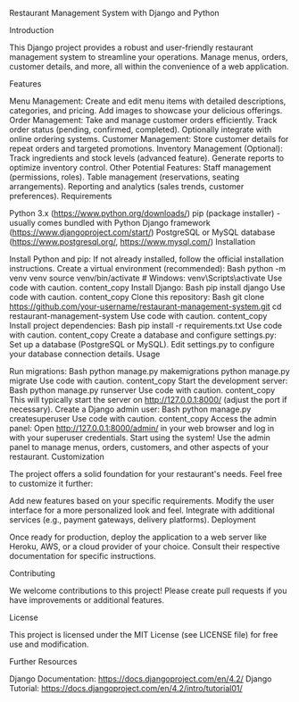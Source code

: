 Restaurant Management System with Django and Python

Introduction

This Django project provides a robust and user-friendly restaurant management system to streamline your operations. Manage menus, orders, customer details, and more, all within the convenience of a web application.

Features

Menu Management:
Create and edit menu items with detailed descriptions, categories, and pricing.
Add images to showcase your delicious offerings.
Order Management:
Take and manage customer orders efficiently.
Track order status (pending, confirmed, completed).
Optionally integrate with online ordering systems.
Customer Management:
Store customer details for repeat orders and targeted promotions.
Inventory Management (Optional):
Track ingredients and stock levels (advanced feature).
Generate reports to optimize inventory control.
Other Potential Features:
Staff management (permissions, roles).
Table management (reservations, seating arrangements).
Reporting and analytics (sales trends, customer preferences).
Requirements

Python 3.x (https://www.python.org/downloads/)
pip (package installer) - usually comes bundled with Python
Django framework (https://www.djangoproject.com/start/)
PostgreSQL or MySQL database (https://www.postgresql.org/, https://www.mysql.com/)
Installation

Install Python and pip: If not already installed, follow the official installation instructions.
Create a virtual environment (recommended):
Bash
python -m venv venv
source venv/bin/activate  # Windows: venv\Scripts\activate
Use code with caution.
content_copy
Install Django:
Bash
pip install django
Use code with caution.
content_copy
Clone this repository:
Bash
git clone https://github.com/your-username/restaurant-management-system.git
cd restaurant-management-system
Use code with caution.
content_copy
Install project dependencies:
Bash
pip install -r requirements.txt
Use code with caution.
content_copy
Create a database and configure settings.py:
Set up a database (PostgreSQL or MySQL).
Edit settings.py to configure your database connection details.
Usage

Run migrations:
Bash
python manage.py makemigrations
python manage.py migrate
Use code with caution.
content_copy
Start the development server:
Bash
python manage.py runserver
Use code with caution.
content_copy
This will typically start the server on http://127.0.0.1:8000/ (adjust the port if necessary).
Create a Django admin user:
Bash
python manage.py createsuperuser
Use code with caution.
content_copy
Access the admin panel: Open http://127.0.0.1:8000/admin/ in your web browser and log in with your superuser credentials.
Start using the system! Use the admin panel to manage menus, orders, customers, and other aspects of your restaurant.
Customization

The project offers a solid foundation for your restaurant's needs. Feel free to customize it further:

Add new features based on your specific requirements.
Modify the user interface for a more personalized look and feel.
Integrate with additional services (e.g., payment gateways, delivery platforms).
Deployment

Once ready for production, deploy the application to a web server like Heroku, AWS, or a cloud provider of your choice. Consult their respective documentation for specific instructions.

Contributing

We welcome contributions to this project! Please create pull requests if you have improvements or additional features.

License

This project is licensed under the MIT License (see LICENSE file) for free use and modification.

Further Resources

Django Documentation: https://docs.djangoproject.com/en/4.2/
Django Tutorial: https://docs.djangoproject.com/en/4.2/intro/tutorial01/
